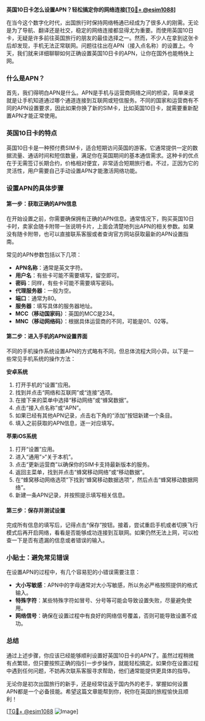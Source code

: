**英国10日卡怎么设置APN？轻松搞定你的网络连接[[TG💪+ @esim1088](https://t.me/s/esim1088)]**

在当今这个数字化时代，出国旅行时保持网络畅通已经成为了很多人的刚需。无论是为了导航、翻译还是社交，稳定的网络连接都显得尤为重要。而使用英国10日卡，无疑是许多前往英国旅行的朋友的最佳选择之一。然而，不少人在拿到这张卡后却发现，手机无法正常联网。问题往往出在APN（接入点名称）的设置上。今天，我们就来详细聊聊如何正确设置英国10日卡的APN，让你在国外也能畅快上网。

### 什么是APN？

首先，我们得明白APN是什么。APN是手机与运营商网络之间的桥梁，简单来说就是让手机知道通过哪个通道连接到互联网或短信服务。不同的国家和运营商有不同的APN设置要求，因此如果你换了新的SIM卡，比如英国10日卡，就需要重新配置APN才能正常使用。

### 英国10日卡的特点

英国10日卡是一种预付费SIM卡，适合短期访问英国的游客。它通常提供一定的数据流量、通话时间和短信数量，满足你在英国期间的基本通信需求。这种卡的优点在于无需签订长期合约，价格相对便宜，非常适合短期旅行者。不过，正因为它的灵活性，用户需要自己手动设置APN才能激活网络功能。

### 设置APN的具体步骤

#### 第一步：获取正确的APN信息

在开始设置之前，你需要确保拥有正确的APN信息。通常情况下，购买英国10日卡时，卖家会随卡附带一张说明卡片，上面会清楚地列出APN的相关参数。如果没有随卡附带，也可以直接联系客服或者查询官方网站获取最新的APN设置指南。

常见的APN参数包括以下几项：
- **APN名称**：通常是英文字符。
- **用户名**：有些卡可能不需要填写，留空即可。
- **密码**：同样，有些卡可能不需要填写密码。
- **代理服务器**：一般为空。
- **端口**：通常为80。
- **服务器**：填写具体的服务器地址。
- **MCC（移动国家码）**：英国的MCC是234。
- **MNC（移动网络码）**：根据具体运营商的不同，可能是01、02等。

#### 第二步：进入手机的APN设置界面

不同的手机操作系统设置APN的方式略有不同，但总体流程大同小异。以下是一些常见手机系统的操作方法：

**安卓系统**
1. 打开手机的“设置”应用。
2. 找到并点击“网络和互联网”或“连接”选项。
3. 在接下来的菜单中选择“移动网络”或“蜂窝数据”。
4. 点击“接入点名称”或“APN”。
5. 如果已经有其他APN记录，点击右下角的“添加”按钮新建一个条目。
6. 填入之前获取的APN信息，逐一对应填写。

**苹果iOS系统**
1. 打开“设置”应用。
2. 进入“通用”>“关于本机”。
3. 点击“更新运营商”以确保你的SIM卡支持最新版本的服务。
4. 返回主菜单，找到并点击“蜂窝移动网络”或“移动数据”。
5. 在“蜂窝移动网络选项”下找到“蜂窝移动数据选项”，然后点击“蜂窝移动数据网络”。
6. 新建一条APN记录，并按照提示填写相关信息。

#### 第三步：保存并测试设置

完成所有信息的填写后，记得点击“保存”按钮。接着，尝试重启手机或者切换飞行模式后再开启网络，看看是否能够成功连接到互联网。如果仍然无法上网，可以检查一下是否有遗漏的信息或者错误的输入。

### 小贴士：避免常见错误

在设置APN的过程中，有几个容易犯的小错误需要注意：
- **大小写敏感**：APN中的字母通常对大小写敏感，所以务必严格按照提供的格式输入。
- **特殊字符**：某些特殊字符如冒号、分号等可能会导致设置失败，尽量避免使用。
- **网络信号**：确保在设置过程中有良好的网络信号覆盖，否则可能导致设置不成功。

### 总结

通过上述步骤，你应该已经能够顺利设置好英国10日卡的APN了。虽然过程稍微有点繁琐，但只要按照正确的指引一步步操作，就能轻松搞定。如果你在设置过程中遇到任何问题，不妨再次联系客服寻求帮助，他们通常能提供更具体的指导。

无论你是初次出国旅行的新手，还是经常往返于国内外的老手，掌握如何设置APN都是一个必备技能。希望这篇文章能帮到你，祝你在英国的旅程愉快且顺利！

[[TG💪+ @esim1088](https://t.me/s/esim1088) ![Image](https://i.postimg.cc/4NQfJmqS/Snipaste-2025-05-13-00-14-12.png)]